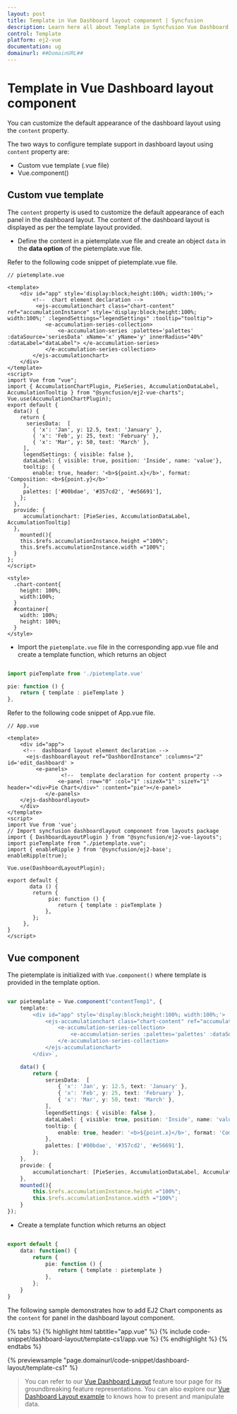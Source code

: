```yaml
---
layout: post
title: Template in Vue Dashboard layout component | Syncfusion
description: Learn here all about Template in Syncfusion Vue Dashboard layout component of Syncfusion Essential JS 2 and more.
control: Template 
platform: ej2-vue
documentation: ug
domainurl: ##DomainURL##
---
```


# Template in Vue Dashboard layout component

You can customize the default appearance of the dashboard layout using the `content` property.

The two ways to configure template support in dashboard layout using `content` property are:

* Custom vue template (.vue file)
* Vue.component()

## Custom vue template

The `content` property is used to customize the default appearance of each panel in the dashboard layout. The content of the dashboard layout is displayed as per the template layout provided.

* Define the content in a pietemplate.vue file and create an object `data` in the **data option** of the pietemplate.vue file.

Refer to the following code snippet of pietemplate.vue file.

```
// pietemplate.vue

<template>
    <div id="app" style='display:block;height:100%; width:100%;'>
        <!--  chart element declaration -->
         <ejs-accumulationchart class="chart-content" ref="accumulationInstance" style='display:block;height:100%; width:100%;' :legendSettings="legendSettings" :tooltip="tooltip">
            <e-accumulation-series-collection>
                <e-accumulation-series :palettes='palettes' :dataSource='seriesData' xName='x' yName='y' innerRadius="40%" :dataLabel="dataLabel"> </e-accumulation-series>
            </e-accumulation-series-collection>
        </ejs-accumulationchart>
    </div>
</template>
<script>
import Vue from "vue";
import { AccumulationChartPlugin, PieSeries, AccumulationDataLabel, AccumulationTooltip } from "@syncfusion/ej2-vue-charts";
Vue.use(AccumulationChartPlugin);
export default {
  data() {
    return {
      seriesData:  [
        { 'x': 'Jan', y: 12.5, text: 'January' },
        { 'x': 'Feb', y: 25, text: 'February' },
        { 'x': 'Mar', y: 50, text: 'March' },
     ],
     legendSettings: { visible: false },
     dataLabel: { visible: true, position: 'Inside', name: 'value'},
     tooltip: {
        enable: true, header: '<b>${point.x}</b>', format: 'Composition: <b>${point.y}</b>'
     },
     palettes: ['#00bdae', '#357cd2', '#e56691'],
    };
  },
  provide: {
     accumulationchart: [PieSeries, AccumulationDataLabel, AccumulationTooltip]
  },
    mounted(){
    this.$refs.accumulationInstance.height ="100%";
    this.$refs.accumulationInstance.width ="100%";
  }
};
</script>

<style>
  .chart-content{
    height: 100%;
    width:100%;
  }
  #container{
    width: 100%;
    height: 100%;
  }
</style>
```

* Import the `pietemplate.vue` file in the corresponding app.vue file and create a template function, which returns an object

```ts

import pieTemplate from './pietemplate.vue'

pie: function () {
    return { template : pieTemplate }
},
```

Refer to the following code snippet of App.vue file.

```
// App.vue

<template>
    <div id="app">
     <!--  dashboard layout element declaration -->
      <ejs-dashboardlayout ref="DashbordInstance" :columns="2" id='edit_dashboard' >
         <e-panels>
                 <!--  template declaration for content property -->
                <e-panel :row="0" :col="1" :sizeX="1" :sizeY="1" header="<div>Pie Chart</div>" :content="pie"></e-panel>
            </e-panels>
    </ejs-dashboardlayout>
    </div>
</template>
<script>
import Vue from 'vue';
// Import syncfusion dashboardlayout component from layouts package
import { DashboardLayoutPlugin } from "@syncfusion/ej2-vue-layouts";
import pieTemplate from "./pietemplate.vue";
import { enableRipple } from '@syncfusion/ej2-base';
enableRipple(true);

Vue.use(DashboardLayoutPlugin);

export default {
       data () {
        return {
             pie: function () {
                return { template : pieTemplate }
            },
        };
     },
}
</script>
```

## Vue component

The pietemplate is initialized with `Vue.component()` where template is provided in the template option.

```ts

var pietemplate = Vue.component("contentTemp1", {
    template: `
        <div id="app" style='display:block;height:100%; width:100%;'>
            <ejs-accumulationchart class="chart-content" ref="accumulationInstance" style='display:block;height:100%; width:100%;' :legendSettings="legendSettings" :tooltip="tooltip">
                <e-accumulation-series-collection>
                    <e-accumulation-series :palettes='palettes' :dataSource='seriesData' xName='x' yName='y' innerRadius="40%" :dataLabel="dataLabel"> </e-accumulation-series>
                </e-accumulation-series-collection>
            </ejs-accumulationchart>
        </div>`,

    data() {
        return {
            seriesData:  [
                { 'x': 'Jan', y: 12.5, text: 'January' },
                { 'x': 'Feb', y: 25, text: 'February' },
                { 'x': 'Mar', y: 50, text: 'March' },
            ],
            legendSettings: { visible: false },
            dataLabel: { visible: true, position: 'Inside', name: 'value'},
            tooltip: {
                enable: true, header: '<b>${point.x}</b>', format: 'Composition: <b>${point.y}</b>'
            },
            palettes: ['#00bdae', '#357cd2', '#e56691'],
        };
    },
    provide: {
        accumulationchart: [PieSeries, AccumulationDataLabel, AccumulationTooltip]
    },
    mounted(){
        this.$refs.accumulationInstance.height ="100%";
        this.$refs.accumulationInstance.width ="100%";
    }
});
```

* Create a template function which returns an object

```ts

export default {
    data: function() {
        return {
            pie: function () {
                return { template : pietemplate }
            },
        };
    }
}
```

The following sample demonstrates how to add EJ2 Chart components as the `content` for  panel in the dashboard layout component.

{% tabs %}
{% highlight html tabtitle="app.vue" %}
{% include code-snippet/dashboard-layout/template-cs1/app.vue %}
{% endhighlight %}
{% endtabs %}
        
{% previewsample "page.domainurl/code-snippet/dashboard-layout/template-cs1" %}

> You can refer to our [Vue Dashboard Layout](https://www.syncfusion.com/vue-ui-components/vue-dashboard-layout) feature tour page for its groundbreaking feature representations. You can also explore our [Vue Dashboard Layout example](https://ej2.syncfusion.com/vue/demos/#/material/dashboard-layout/default.html) to knows how to present and manipulate data.